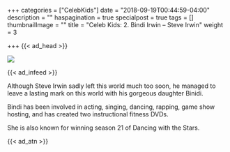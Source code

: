 +++
categories = ["CelebKids"]
date = "2018-09-19T00:44:59-04:00"
description = ""
haspagination = true
specialpost = true
tags = []
thumbnailImage = ""
title = "Celeb Kids: 2. Bindi Irwin – Steve Irwin"
weight = 3

+++
{{< ad_head >}}

![](/uploads/fdghjfghkjg.jpg)

{{< ad_infeed >}}

Although Steve Irwin sadly left this world much too soon, he managed to leave a lasting mark on this world with his gorgeous daughter Binidi.

Bindi has been involved in acting, singing, dancing, rapping, game show hosting, and has created two instructional fitness DVDs.

She is also known for winning season 21 of Dancing with the Stars.

{{< ad_atn >}}

